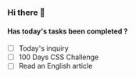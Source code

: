 ### Hi there 👋

#### Has today's tasks been completed ?

- [ ] Today's inquiry
- [ ] 100 Days CSS Challenge
- [ ] Read an English article

